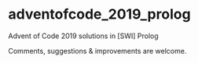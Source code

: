 # adventofcode_2019_prolog
Advent of Code 2019 solutions in [SWI] Prolog

Comments, suggestions & improvements are welcome.